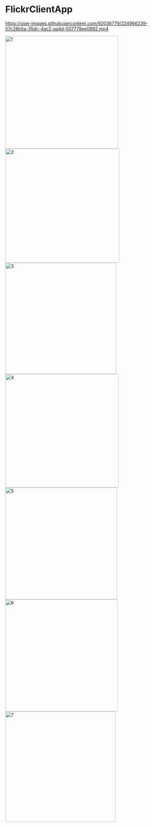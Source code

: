 # FlickrClientApp

https://user-images.githubusercontent.com/92036779/224966239-57c28b5a-35dc-4ac2-aa4d-507778ee0892.mp4

<img width="356" alt="1" src="https://user-images.githubusercontent.com/92036779/224966329-f7cf6751-63a3-4a39-a254-61e6345b7df6.png">
<img width="360" alt="2" src="https://user-images.githubusercontent.com/92036779/224966338-6d115b63-80e8-482f-9338-402c384450f3.png">
<img width="351" alt="3" src="https://user-images.githubusercontent.com/92036779/224966351-7b97fc58-fe1d-49ee-8332-4f3e43b81f01.png">
<img width="358" alt="4" src="https://user-images.githubusercontent.com/92036779/224966366-3785cd0c-118c-4deb-a9d6-a56f43885b75.png">
<img width="353" alt="5" src="https://user-images.githubusercontent.com/92036779/224966377-aeed5dd3-93eb-4209-b25f-cd06ccb4f1d3.png">
<img width="354" alt="6" src="https://user-images.githubusercontent.com/92036779/224966387-9339e743-93d7-46f3-adef-290bedaf0f98.png">
<img width="348" alt="7" src="https://user-images.githubusercontent.com/92036779/224966396-d7126f3e-e857-424c-9aba-fa72157fde87.png">
